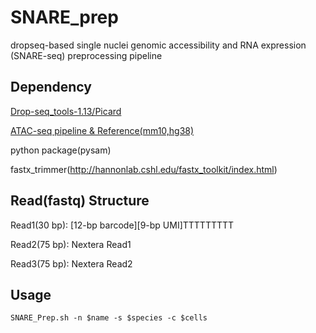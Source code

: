 # SNARE_prep
dropseq-based single nuclei genomic accessibility and RNA expression (SNARE-seq) preprocessing pipeline

## Dependency
[Drop-seq_tools-1.13/Picard](https://github.com/broadinstitute/Drop-seq/releases)

[ATAC-seq pipeline & Reference(mm10,hg38)](https://github.com/kundajelab/atac_dnase_pipelines#pipeline)

python package(pysam)

fastx_trimmer(http://hannonlab.cshl.edu/fastx_toolkit/index.html)

## Read(fastq) Structure 
Read1(30 bp): [12-bp barcode][9-bp UMI]TTTTTTTTT

Read2(75 bp): Nextera Read1

Read3(75 bp): Nextera Read2

##  Usage
`SNARE_Prep.sh -n $name -s $species -c $cells`
